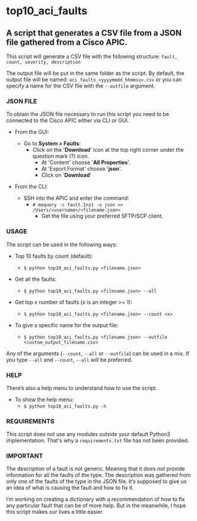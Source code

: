 # top10_aci_faults
## A script that generates a CSV file from a JSON file gathered from a Cisco APIC.

This script will generate a CSV file with the following structure:
`fault, count, severity, description`

The output file will be put in the same folder as the script. By default, the output file will be named:
`aci_faults_<yyyymmdd_hhmmss>.csv` or you can specify a name for the CSV file with the `--outfile` argument.

### JSON FILE
To obtain the JSON file necessary to run this script you need to be connected to the Cisco APIC either via CLI or GUI.

- From the GUI:
  - Go to __System > Faults__:
    - Click on the '__Download__' icon at the top right corner under the question mark (?) icon.
      - At 'Content' choose '__All Properties__'.
      - At 'Export Format' choose '__json__'.
      - Click on '__Download__'

- From the CLI:
  - SSH into the APIC and enter the command:
    - `# moquery -c fault.Inst -o json >> /Users/<username>/<filename.json>`
      - Get the file using your preferred SFTP/SCP client.

### USAGE
The script can be used in the following ways:

- Top 10 faults by count (default):
  - `$ python top10_aci_faults.py <filename.json>`

- Get all the faults:
  - `$ python top10_aci_faults.py <filename.json> --all`

- Get top _x_ number of faults (_x_ is an integer >= 1):
  - `$ python top10_aci_faults.py <filename.json> --count <x>`

- To give a specific name for the output file:
  - `$ python top10_aci_faults.py <filename.json> --outfile <custom_output_filename.csv>`

Any of the arguments (`--count`, `--all` or `--outfile`) can be used in a mix.  If you type `--all` and `--count`, `--all` will be preferred.

### HELP
There’s also a help menu to understand how to use the script.

- To show the help menu:
  - `$ python top10_aci_faults.py -h`

### REQUIREMENTS
This script does not use any modules outside your default Python3 implementation.  That's why a `requirements.txt` file has not been provided.

### IMPORTANT
The description of a fault is not generic.  Meaning that it does not provide information for all the faults of the type.  The description was gathered from only one of the faults of the type in the JSON file.  It’s supposed to give us an idea of what is causing the fault and how to fix it.

I’m working on creating a dictionary with a recommendation of how to fix any particular fault that can be of more help.  But in the meanwhile, I hope this script makes our lives a little easier.
